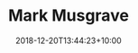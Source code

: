 ---
title: "Mark Musgrave"
date: 2018-12-20T13:44:23+10:00
draft: false
jobtitle: "Producer (2.8 years)"
weight: 2.8
---